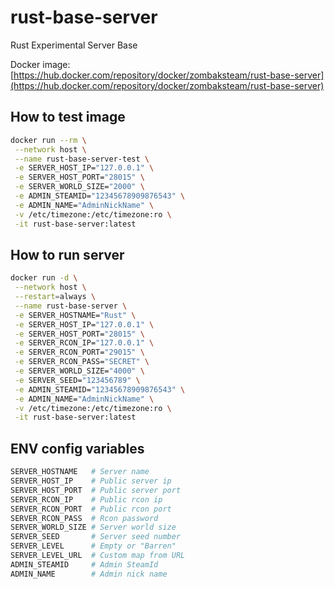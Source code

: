 # rust-base-server

Rust Experimental Server Base

Docker image: [https://hub.docker.com/repository/docker/zombaksteam/rust-base-server](https://hub.docker.com/repository/docker/zombaksteam/rust-base-server)

## How to test image

```bash
docker run --rm \
 --network host \
 --name rust-base-server-test \
 -e SERVER_HOST_IP="127.0.0.1" \
 -e SERVER_HOST_PORT="28015" \
 -e SERVER_WORLD_SIZE="2000" \
 -e ADMIN_STEAMID="12345678909876543" \
 -e ADMIN_NAME="AdminNickName" \
 -v /etc/timezone:/etc/timezone:ro \
 -it rust-base-server:latest
```

## How to run server

```bash
docker run -d \
 --network host \
 --restart=always \
 --name rust-base-server \
 -e SERVER_HOSTNAME="Rust" \
 -e SERVER_HOST_IP="127.0.0.1" \
 -e SERVER_HOST_PORT="28015" \
 -e SERVER_RCON_IP="127.0.0.1" \
 -e SERVER_RCON_PORT="29015" \
 -e SERVER_RCON_PASS="SECRET" \
 -e SERVER_WORLD_SIZE="4000" \
 -e SERVER_SEED="123456789" \
 -e ADMIN_STEAMID="12345678909876543" \
 -e ADMIN_NAME="AdminNickName" \
 -v /etc/timezone:/etc/timezone:ro \
 -it rust-base-server:latest
```

## ENV config variables

```bash
SERVER_HOSTNAME   # Server name
SERVER_HOST_IP    # Public server ip
SERVER_HOST_PORT  # Public server port
SERVER_RCON_IP    # Public rcon ip
SERVER_RCON_PORT  # Public rcon port
SERVER_RCON_PASS  # Rcon password
SERVER_WORLD_SIZE # Server world size
SERVER_SEED       # Server seed number
SERVER_LEVEL      # Empty or "Barren"
SERVER_LEVEL_URL  # Custom map from URL
ADMIN_STEAMID     # Admin SteamId
ADMIN_NAME        # Admin nick name
```
